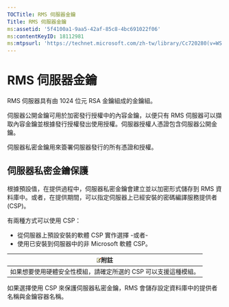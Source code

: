 ```yaml
---
TOCTitle: RMS 伺服器金鑰
Title: RMS 伺服器金鑰
ms:assetid: '5f4100a1-9aa5-42af-85c8-4bc691022f06'
ms:contentKeyID: 18112981
ms:mtpsurl: 'https://technet.microsoft.com/zh-tw/library/Cc720280(v=WS.10)'
---
```


RMS 伺服器金鑰
==============

RMS 伺服器具有由 1024 位元 RSA 金鑰組成的金鑰組。

伺服器公開金鑰可用於加密發行授權中的內容金鑰，以便只有 RMS 伺服器可以擷取內容金鑰並根據發行授權發出使用授權。伺服器授權人憑證包含伺服器公開金鑰。

伺服器私密金鑰用來簽署伺服器發行的所有憑證和授權。

伺服器私密金鑰保護
------------------

根據預設值，在提供過程中，伺服器私密金鑰會建立並以加密形式儲存到 RMS 資料庫中。或者，在提供期間，可以指定伺服器上已經安裝的密碼編譯服務提供者 (CSP)。

有兩種方式可以使用 CSP：

-   從伺服器上預設安裝的軟體 CSP 實作選擇
    -或者-
-   使用已安裝到伺服器中的非 Microsoft 軟體 CSP。

| ![](images/Cc720280.note(WS.10).gif)附註 |
|-----------------------------------------------------------------------|
| 如果想要使用硬體安全性模組，請確定所選的 CSP 可以支援這種模組。       |

如果選擇使用 CSP 來保護伺服器私密金鑰，RMS 會儲存設定資料庫中的提供者名稱與金鑰容器名稱。
